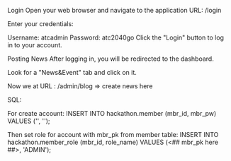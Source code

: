 Login
Open your web browser and navigate to the application URL: /login

Enter your credentials:

Username: atcadmin
Password: atc2040go
Click the "Login" button to log in to your account.



Posting News
After logging in, you will be redirected to the dashboard.

Look for a "News&Event" tab and click on it.

Now we at URL : /admin/blog => create news here




SQL:

For create account:
INSERT INTO hackathon.member (mbr_id, mbr_pw) VALUES ('', '');

Then set role for account with mbr_pk from member table:
INSERT INTO hackathon.member_role (mbr_id, role_name) VALUES (<## mbr_pk here ##>, 'ADMIN');


